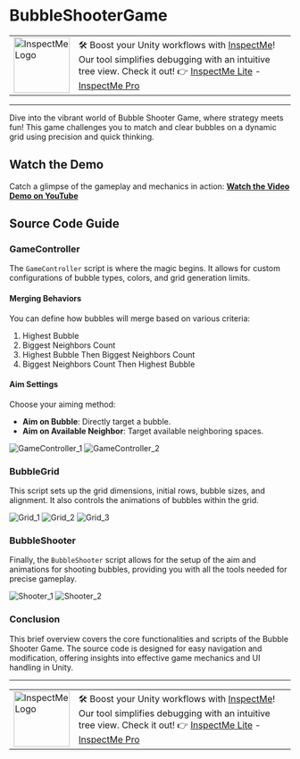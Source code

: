 # BubbleShooterGame

<table>
  <tr>
    <td><img src="https://github.com/user-attachments/assets/628d98c6-0224-48a2-b3e3-321b5f48e681" alt="InspectMe Logo" width="100"></td>
    <td>
      🛠️ Boost your Unity workflows with <a href="https://divinitycodes.de/">InspectMe</a>! Our tool simplifies debugging with an intuitive tree view. Check it out! 👉 
      <a href="https://assetstore.unity.com/packages/tools/utilities/inspectme-lite-advanced-debugging-code-clarity-283366">InspectMe Lite</a> - 
      <a href="https://assetstore.unity.com/packages/tools/utilities/inspectme-pro-advanced-debugging-code-clarity-256329">InspectMe Pro</a>
    </td>
  </tr>
</table>

---

Dive into the vibrant world of Bubble Shooter Game, where strategy meets fun! This game challenges you to match and clear bubbles on a dynamic grid using precision and quick thinking.

## Watch the Demo
Catch a glimpse of the gameplay and mechanics in action:
**[Watch the Video Demo on YouTube](https://youtu.be/BJlwRPlcW1I)**

## Source Code Guide

### GameController
The `GameController` script is where the magic begins. It allows for custom configurations of bubble types, colors, and grid generation limits.

#### Merging Behaviors
You can define how bubbles will merge based on various criteria:
1. Highest Bubble
2. Biggest Neighbors Count
3. Highest Bubble Then Biggest Neighbors Count
4. Biggest Neighbors Count Then Highest Bubble

#### Aim Settings
Choose your aiming method:
- **Aim on Bubble**: Directly target a bubble.
- **Aim on Available Neighbor**: Target available neighboring spaces.

![GameController_1](https://user-images.githubusercontent.com/62396712/79257582-1f10c200-7e8a-11ea-81fa-d258afe3369b.PNG)
![GameController_2](https://user-images.githubusercontent.com/62396712/79257699-4c5d7000-7e8a-11ea-891a-5faf232e23a4.PNG)

### BubbleGrid
This script sets up the grid dimensions, initial rows, bubble sizes, and alignment. It also controls the animations of bubbles within the grid.

![Grid_1](https://user-images.githubusercontent.com/62396712/79258171-06ed7280-7e8b-11ea-8021-d4ea16b6edce.PNG)
![Grid_2](https://user-images.githubusercontent.com/62396712/79257787-6e56f280-7e8a-11ea-8139-5132f6fed9bf.PNG)
![Grid_3](https://user-images.githubusercontent.com/62396712/79257799-7151e300-7e8a-11ea-9740-6d86d2a939ee.PNG)

### BubbleShooter
Finally, the `BubbleShooter` script allows for the setup of the aim and animations for shooting bubbles, providing you with all the tools needed for precise gameplay.

![Shooter_1](https://user-images.githubusercontent.com/62396712/79257969-b7a74200-7e8a-11ea-9846-8cf3ea867fa3.PNG)
![Shooter_2](https://user-images.githubusercontent.com/62396712/79257973-baa23280-7e8a-11ea-9117-2df388f399f3.PNG)

### Conclusion
This brief overview covers the core functionalities and scripts of the Bubble Shooter Game. The source code is designed for easy navigation and modification, offering insights into effective game mechanics and UI handling in Unity.

---

<table>
  <tr>
    <td><img src="https://github.com/user-attachments/assets/628d98c6-0224-48a2-b3e3-321b5f48e681" alt="InspectMe Logo" width="100"></td>
    <td>
      🛠️ Boost your Unity workflows with <a href="https://divinitycodes.de/">InspectMe</a>! Our tool simplifies debugging with an intuitive tree view. Check it out! 👉 
      <a href="https://assetstore.unity.com/packages/tools/utilities/inspectme-lite-advanced-debugging-code-clarity-283366">InspectMe Lite</a> - 
      <a href="https://assetstore.unity.com/packages/tools/utilities/inspectme-pro-advanced-debugging-code-clarity-256329">InspectMe Pro</a>
    </td>
  </tr>
</table>
